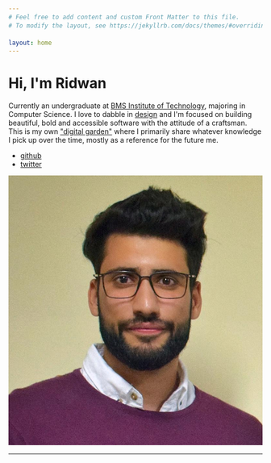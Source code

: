 ```yaml
---
# Feel free to add content and custom Front Matter to this file.
# To modify the layout, see https://jekyllrb.com/docs/themes/#overriding-theme-defaults

layout: home
---
```


<div class="home-container">
  <div id="left-container">
  <div><h1>Hi, I'm Ridwan </h1><div id="hand" class="wave-hand"></div></div>
   <div class="bio">
   Currently an undergraduate at <a class="red-bg" href="https://bmsit.ac.in">BMS Institute of Technology</a>, majoring in Computer Science. I love to dabble in <a href="https://rdwn.design" class="green-bg">design</a> and I'm focused on building beautiful, bold and accessible software with the attitude of a craftsman. This is my own <a class="blue-bg" href="https://dev.to/jbranchaud/the-digital-garden-l10">"digital garden"</a> where I primarily share whatever knowledge I pick up over the time, mostly as a reference for the future me.
   </div>
   <div id="social-list">
   <ul>
   <li><a href="https://www.github.com/rdwns">github</a></li>
   <li><a href="https://www.twitter.com/rdwnshfi">twitter</a></li>

  </ul>


   </div>
  </div>

  <div id="right-container">
<img class="avatar" src="/assets/me.jpg">
</div>
</div>

---